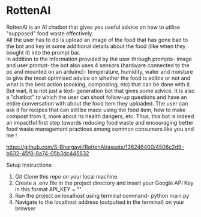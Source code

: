 # RottenAI
RottenAI is an AI chatbot that gives you useful advice on how to utilise "supposed" food waste effectively. <br />
All the user has to do is upload an image of the food that has gone bad to the bot and key in some additional details about the food (like when they bought it) into the prompt bar.<br />
In addition to the information provided by the user through prompts- image and user prompt- the bot also uses 4 sensors (hardware connected to the pc and mounted on an arduino)- temperature, humidity, water and moisture to give the most optimised advice on whether the food is edible or not and what is the best action (cooking, composting, etc) that can be done with it.
But wait, it is not just a text- generation bot that gives some advice.
It is also a "chatbot" to which the user can shoot follow-up questions and have an entire conversation with about the food item they uploaded.
The user can ask it for recipes that can still be made using the food item, how to make compost from it, more about its health dangers, etc.
Thus, this bot is indeed an impactful first step towards reducing food waste and encouraging better food waste management practices among common consumers like you and me !




https://github.com/S-Bhargavii/RottenAI/assets/136246400/4506c2d9-b632-45f8-8a74-05b3dc445632

Setup Instructions:
1. Git Clone this repo on your local machine.
2. Create a .env file in the project directory and insert your Google API Key in this format API_KEY = "<Insert your api key here>"
3. Run the project on localhost using terminal command- python main.py
4. Navigate to the localhost address (outputted in the terminal) on your browser 




